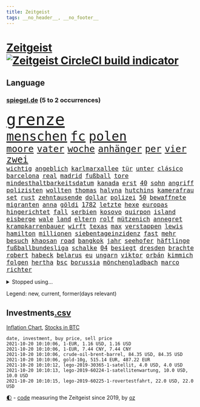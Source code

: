 ```yaml
---
title: Zeitgeist
tags: __no_header__, __no_footer__
---
```


# [Zeitgeist](https://oliz.io/zeitgeist/) [![Zeitgeist CircleCI build indicator](https://circleci.com/gh/ooz/zeitgeist.svg?style=shield)](https://circleci.com/gh/ooz/zeitgeist)

## Language

<h3><a href="https://www.spiegel.de" target="_blank">spiegel.de</a> (5 to 2 occurrences)</h3>
<p style="font-family:monospace">
<span style="font-size:32pt"><a href="news_links.html#grenze" class="current">grenze</a></span>
<br>
<span style="font-size:25pt"><a href="news_links.html#menschen" class="current">menschen</a></span>
<span style="font-size:25pt"><a href="news_links.html#fc" class="current">fc</a></span>
<span style="font-size:25pt"><a href="news_links.html#polen" class="current">polen</a></span>
<br>
<span style="font-size:18pt"><a href="news_links.html#moore" class="current">moore</a></span>
<span style="font-size:18pt"><a href="news_links.html#vater" class="current">vater</a></span>
<span style="font-size:18pt"><a href="news_links.html#woche" class="current">woche</a></span>
<span style="font-size:18pt"><a href="news_links.html#anhänger" class="current">anhänger</a></span>
<span style="font-size:18pt"><a href="news_links.html#per" class="current">per</a></span>
<span style="font-size:18pt"><a href="news_links.html#vier" class="current">vier</a></span>
<span style="font-size:18pt"><a href="news_links.html#zwei" class="current">zwei</a></span>
<br>
<span style="font-size:12pt"><a href="news_links.html#wichtig" class="current">wichtig</a></span>
<span style="font-size:12pt"><a href="news_links.html#angeblich" class="current">angeblich</a></span>
<span style="font-size:12pt"><a href="news_links.html#karlmarxallee" class="new">karlmarxallee</a></span>
<span style="font-size:12pt"><a href="news_links.html#tür" class="current">tür</a></span>
<span style="font-size:12pt"><a href="news_links.html#unter" class="current">unter</a></span>
<span style="font-size:12pt"><a href="news_links.html#clásico" class="new">clásico</a></span>
<span style="font-size:12pt"><a href="news_links.html#barcelona" class="current">barcelona</a></span>
<span style="font-size:12pt"><a href="news_links.html#real" class="current">real</a></span>
<span style="font-size:12pt"><a href="news_links.html#madrid" class="current">madrid</a></span>
<span style="font-size:12pt"><a href="news_links.html#fußball" class="current">fußball</a></span>
<span style="font-size:12pt"><a href="news_links.html#tore" class="current">tore</a></span>
<span style="font-size:12pt"><a href="news_links.html#mindesthaltbarkeitsdatum" class="new">mindesthaltbarkeitsdatum</a></span>
<span style="font-size:12pt"><a href="news_links.html#kanada" class="current">kanada</a></span>
<span style="font-size:12pt"><a href="news_links.html#erst" class="current">erst</a></span>
<span style="font-size:12pt"><a href="news_links.html#40" class="current">40</a></span>
<span style="font-size:12pt"><a href="news_links.html#sohn" class="current">sohn</a></span>
<span style="font-size:12pt"><a href="news_links.html#angriff" class="current">angriff</a></span>
<span style="font-size:12pt"><a href="news_links.html#polizisten" class="current">polizisten</a></span>
<span style="font-size:12pt"><a href="news_links.html#wollten" class="current">wollten</a></span>
<span style="font-size:12pt"><a href="news_links.html#thomas" class="current">thomas</a></span>
<span style="font-size:12pt"><a href="news_links.html#halyna" class="new">halyna</a></span>
<span style="font-size:12pt"><a href="news_links.html#hutchins" class="new">hutchins</a></span>
<span style="font-size:12pt"><a href="news_links.html#kamerafrau" class="new">kamerafrau</a></span>
<span style="font-size:12pt"><a href="news_links.html#set" class="current">set</a></span>
<span style="font-size:12pt"><a href="news_links.html#rust" class="new">rust</a></span>
<span style="font-size:12pt"><a href="news_links.html#zehntausende" class="current">zehntausende</a></span>
<span style="font-size:12pt"><a href="news_links.html#dollar" class="current">dollar</a></span>
<span style="font-size:12pt"><a href="news_links.html#polizei" class="current">polizei</a></span>
<span style="font-size:12pt"><a href="news_links.html#50" class="current">50</a></span>
<span style="font-size:12pt"><a href="news_links.html#bewaffnete" class="current">bewaffnete</a></span>
<span style="font-size:12pt"><a href="news_links.html#migranten" class="current">migranten</a></span>
<span style="font-size:12pt"><a href="news_links.html#anna" class="current">anna</a></span>
<span style="font-size:12pt"><a href="news_links.html#göldi" class="new">göldi</a></span>
<span style="font-size:12pt"><a href="news_links.html#1782" class="new">1782</a></span>
<span style="font-size:12pt"><a href="news_links.html#letzte" class="current">letzte</a></span>
<span style="font-size:12pt"><a href="news_links.html#hexe" class="current">hexe</a></span>
<span style="font-size:12pt"><a href="news_links.html#europas" class="current">europas</a></span>
<span style="font-size:12pt"><a href="news_links.html#hingerichtet" class="current">hingerichtet</a></span>
<span style="font-size:12pt"><a href="news_links.html#fall" class="current">fall</a></span>
<span style="font-size:12pt"><a href="news_links.html#serbien" class="current">serbien</a></span>
<span style="font-size:12pt"><a href="news_links.html#kosovo" class="current">kosovo</a></span>
<span style="font-size:12pt"><a href="news_links.html#quirpon" class="new">quirpon</a></span>
<span style="font-size:12pt"><a href="news_links.html#island" class="current">island</a></span>
<span style="font-size:12pt"><a href="news_links.html#eisberge" class="current">eisberge</a></span>
<span style="font-size:12pt"><a href="news_links.html#wale" class="current">wale</a></span>
<span style="font-size:12pt"><a href="news_links.html#land" class="current">land</a></span>
<span style="font-size:12pt"><a href="news_links.html#eltern" class="current">eltern</a></span>
<span style="font-size:12pt"><a href="news_links.html#rolf" class="current">rolf</a></span>
<span style="font-size:12pt"><a href="news_links.html#mützenich" class="current">mützenich</a></span>
<span style="font-size:12pt"><a href="news_links.html#annegret" class="current">annegret</a></span>
<span style="font-size:12pt"><a href="news_links.html#krampkarrenbauer" class="current">krampkarrenbauer</a></span>
<span style="font-size:12pt"><a href="news_links.html#wirft" class="current">wirft</a></span>
<span style="font-size:12pt"><a href="news_links.html#texas" class="current">texas</a></span>
<span style="font-size:12pt"><a href="news_links.html#max" class="current">max</a></span>
<span style="font-size:12pt"><a href="news_links.html#verstappen" class="current">verstappen</a></span>
<span style="font-size:12pt"><a href="news_links.html#lewis" class="current">lewis</a></span>
<span style="font-size:12pt"><a href="news_links.html#hamilton" class="current">hamilton</a></span>
<span style="font-size:12pt"><a href="news_links.html#millionen" class="current">millionen</a></span>
<span style="font-size:12pt"><a href="news_links.html#siebentageinzidenz" class="current">siebentageinzidenz</a></span>
<span style="font-size:12pt"><a href="news_links.html#fast" class="current">fast</a></span>
<span style="font-size:12pt"><a href="news_links.html#mehr" class="current">mehr</a></span>
<span style="font-size:12pt"><a href="news_links.html#besuch" class="current">besuch</a></span>
<span style="font-size:12pt"><a href="news_links.html#khaosan" class="new">khaosan</a></span>
<span style="font-size:12pt"><a href="news_links.html#road" class="new">road</a></span>
<span style="font-size:12pt"><a href="news_links.html#bangkok" class="current">bangkok</a></span>
<span style="font-size:12pt"><a href="news_links.html#jahr" class="current">jahr</a></span>
<span style="font-size:12pt"><a href="news_links.html#seehofer" class="current">seehofer</a></span>
<span style="font-size:12pt"><a href="news_links.html#häftlinge" class="new">häftlinge</a></span>
<span style="font-size:12pt"><a href="news_links.html#fußballbundesliga" class="current">fußballbundesliga</a></span>
<span style="font-size:12pt"><a href="news_links.html#schalke" class="current">schalke</a></span>
<span style="font-size:12pt"><a href="news_links.html#04" class="current">04</a></span>
<span style="font-size:12pt"><a href="news_links.html#besiegt" class="current">besiegt</a></span>
<span style="font-size:12pt"><a href="news_links.html#dresden" class="current">dresden</a></span>
<span style="font-size:12pt"><a href="news_links.html#brachte" class="current">brachte</a></span>
<span style="font-size:12pt"><a href="news_links.html#robert" class="current">robert</a></span>
<span style="font-size:12pt"><a href="news_links.html#habeck" class="current">habeck</a></span>
<span style="font-size:12pt"><a href="news_links.html#belarus" class="current">belarus</a></span>
<span style="font-size:12pt"><a href="news_links.html#eu" class="current">eu</a></span>
<span style="font-size:12pt"><a href="news_links.html#ungarn" class="current">ungarn</a></span>
<span style="font-size:12pt"><a href="news_links.html#viktor" class="current">viktor</a></span>
<span style="font-size:12pt"><a href="news_links.html#orbán" class="current">orbán</a></span>
<span style="font-size:12pt"><a href="news_links.html#kimmich" class="current">kimmich</a></span>
<span style="font-size:12pt"><a href="news_links.html#folgen" class="current">folgen</a></span>
<span style="font-size:12pt"><a href="news_links.html#hertha" class="current">hertha</a></span>
<span style="font-size:12pt"><a href="news_links.html#bsc" class="current">bsc</a></span>
<span style="font-size:12pt"><a href="news_links.html#borussia" class="current">borussia</a></span>
<span style="font-size:12pt"><a href="news_links.html#mönchengladbach" class="current">mönchengladbach</a></span>
<span style="font-size:12pt"><a href="news_links.html#marco" class="current">marco</a></span>
<span style="font-size:12pt"><a href="news_links.html#richter" class="current">richter</a></span>
</p>
<details>
<summary>Stopped using...</summary>
<p class="former" style="font-size:12pt">
bemühungen(367) kämpfte(367) unmöglich(367) fenster(366) genannt(366) hervor(366) martin(366) modelle(366) regisseurin(366) umgehen(366) verwendet(366) alexej(365) bischofskonferenz(365) gehalt(365) haare(365) konservativen(365) löhne(365) nawalny(365) wege(365) zufrieden(365) arbeitnehmer(364) entschädigung(364) herrscher(364) oberbürgermeister(364) ronald(364) sprengstoff(364) subventionen(364) zentrale(364) zuerst(364) zugang(364) bemüht(363) dach(363) erntet(363) euphorie(363) gesunde(363) kauf(363) kremlkritiker(363) normal(363) rettet(363) streichen(363) to(363) verhängte(363) ablauf(362) bekämpfung(362) covid19patienten(362) entwicklungen(362) gesundheitlichen(362) krank(362) lobt(362) nachhaltig(362) schließlich(362) sekunden(362) sicherheitsbehörden(362) ausprobiert(361) bergen(361) deswegen(361) entschuldigen(361) hongkonger(361) infolge(361) missachtet(361) rechtsextremisten(361) rente(361) schließt(361) tötet(361) unterstützen(361) 2014(360) anscheinend(360) beobachten(360) beschuss(360) besonderen(360) bußgeld(360) englischen(360) finanziell(360) forderung(360) hungerstreik(360) lebens(360) lebenslanger(360) leer(360) mai(360) mittelfeldspieler(360) nationalspieler(360) provinz(360) stich(360) trauer(360) ultimatum(360) witz(360) zahlreicher(360) überreste(360) angekommen(359) büros(359) filialen(359) impfbereitschaft(359) indes(359) irans(359) kitas(359) smartphone(359) torjäger(359) ungewöhnlich(359) verpflichtet(359) warnte(359) wehrte(359) woran(359) zweitligist(359) anerkannt(358) durchsetzen(358) endgültig(358) gelassen(358) nahezu(358) operation(358) sperre(358) umsatz(358) ungarns(358) vermögen(358) verärgert(358) väter(358) wütend(358) austritt(357) auswahl(357) belasten(357) beschwerden(357) beschäftigten(357) bewerber(357) bitten(357) geplatzt(357) jagd(357) menschenleben(357) niedersächsischen(357) schiedsrichter(357) verzichtet(357) befand(356) beschädigt(356) gebe(356) großaufgebot(356) kämpfer(356) neuwahlen(356) okay(356) tauchen(356) argumente(355) bedenken(355) lüge(355) meinungsfreiheit(355) oppositionelle(355) 96(354) asien(354) betreiber(354) brände(354) börse(354) dachte(354) debatten(354) ernsthaften(354) kaputt(354) kieler(354) nordrheinwestfälischen(354) putins(354) stock(354) umstrittenes(354) verschärfung(354) distanziert(353) dämpfer(353) lob(353) lohn(353) mode(353) moderator(353) verbände(353) verfügung(353) vorstellen(353) attila(352) audi(352) autoindustrie(352) erneuten(352) frische(352) hildmann(352) lieben(352) perfekte(352) querdenker(352) streng(352) sven(352) valley(352) verfügt(352) ägypten(352) bestätigen(351) covid19erkrankung(351) erschöpft(351) fliehen(351) glauben(351) leichte(351) männliche(351) radikale(351) rat(351) überwacht(351) aktivistin(350) begann(350) beiträge(350) dennis(350) europäischer(350) goldenen(350) jimmy(350) schmidt(350) überlassen(350) extremen(349) gefangene(349) parteifreunde(349) raketen(349) reagierte(349) teilgenommen(349) unterstützer(349) verschärfte(349) verstoßen(349) 16jährigen(348) durchs(348) entsetzen(348) ausschuss(347) brutaler(347) geklagt(347) kanzleramtschef(347) königsfamilie(347) leichtathletik(347) mitnehmen(347) nah(347) rotrotgrün(347) truppen(347) 4(346) afrikanischen(346) dresdner(346) erweitert(346) schnitt(346) verkaufen(346) vernachlässigt(346) dieselskandal(345) erfüllen(345) fragte(345) späten(345) verschleppt(345) wunder(345) angerichtet(344) del(344) em(344) matthew(344) verschwiegen(344) ergibt(343) erkrankten(343) funktionäre(343) gazastreifen(343) konkrete(343) negativen(343) begeben(342) betrifft(342) hansgeorg(342) harten(342) richard(342) berühmte(341) gouverneur(341) love(341) meines(341) sehnsucht(341) wind(341) boateng(340) dran(340) eigenes(340) eilantrag(340) jérôme(340) kindes(340) nachweis(340) namhafte(340) pjöngjang(340) rundfunk(340) englands(339) legende(339) reichlich(339) sicheren(339) vorgelegt(339) wünsche(339) homosexuellen(338) offenbart(338) provokation(338) überschwemmungen(338) balance(337) coronazeiten(337) gegnern(337) jungs(337) kaiser(337) kracht(337) le(337) mancher(337) pandemiebekämpfung(337) verstanden(337) alexandra(336) bestmarke(336) erstochen(336) not(336) steigern(336) auktion(335) aussehen(335) gefällt(335) unsicher(335) zählte(335) polizistin(334) telefon(334) fan(333) gelder(333) hand(333) jubeln(333) bereitstellen(332) katja(332) projekte(332) schießen(332) angehörigen(331) vertagt(331) atomkraft(330) beitrag(330) doping(330) gastronomie(330) hausarrest(330) iranischen(330) sprung(330) tony(330) vorgeführt(330) telefonat(329) unionspolitiker(329) zeigten(329) 2010(328) apples(328) kindheit(328) königsklasse(328) möglichkeiten(328) stärkt(328) verkürzt(328) vertuscht(328) ernährung(327) kanaren(327) läden(327) mindestlohn(327) olympia(327) herausgefunden(326) spaltung(326) staatshilfen(326) telegram(326) angezeigt(325) gerieten(325) claus(324) coronaauflagen(324) geborgen(324) schwung(324) abermals(323) bezirk(323) cas(323) palmer(323) angewiesen(322) einleiten(322) gelegen(322) gewarnt(321) teilnehmern(321) dramatischen(320) thüringer(320) 6000(319) rückblick(319) sperren(319) verschafft(319) björn(317) empfangen(316) bewaffneten(315) soldat(314) voraussetzung(314) weidel(314) ermordete(313) teuren(311) dämpft(310) heizen(310) held(310) lauern(310) offenem(310) weltmeisterschaft(310) muslimischen(309) verübt(309) eingeräumt(308) 57(306) desto(306) bundestagswahlkampf(305) dobrindt(305) spacex(304) tolle(302) rakete(301) impfzentrum(300) janet(300) yellen(300) flog(299) größe(299) höchstens(298) höcke(298) sommerspiele(298) heimsieg(297) aggressiv(296) gala(296) antony(295) hitler(295) beheben(293) versteckte(293) entfernen(291) dilemma(290) befunden(288) sachen(286) saale(284) betrag(283) 9/11(280) ios(278) drittes(276) präsentation(276) streamingdienste(276) curevac(274) überholen(270) systematisch(269) beträgt(264) extra(263) flieger(263) protagonisten(262) räumte(259) schwangerschaftsabbrüche(259) verbraucht(258) windows(257) strafgerichtshof(253) wucht(251) tübinger(250) fragwürdigen(249) unterscheidet(245) desinformation(244) blockierten(242) bekannter(241) regelmäßige(241) viral(239) reparatur(238) homeschooling(237) gezahlt(233) goldbarren(233) ergab(226) flächendeckende(226) sicherheitskräften(226) river(225) argumentiert(223) ausländer(223) 20jährige(222) jersey(221) elite(219) protestaktion(216) westberlin(214) strich(211) fängt(210) konzerte(208) bejubelt(207) fußballerinnen(206) gebühren(205) tübingen(205) gregor(200) ukrainischen(200) warren(199) fehlverhaltens(198) maskendeals(198) vonovia(198) gdl(197) immunisiert(195) cdumann(194) mitgliedern(194) 15jähriger(192) landesarbeitsgericht(192) lokführern(192) waldbränden(192) unterschiedliche(188) witwe(187) einladen(185) geschützte(184) krim(184) trikot(184) angeschlagen(181) impftempo(180) bemühen(177) 84(176) auswärtiges(176) gewalttat(176) gerungen(175) solidarisiert(175) überdenken(175) übrig(174) 250(173) nachschub(172) 2026(171) höchster(171) illusion(168) vorgesetzten(168) bewältigt(166) rückzahlung(165) spiegellesern(165) campingplatz(164) vereinzelt(162) wütenden(162) spitzenkandidatin(161) bewiesen(159) finanziert(159) klimaaktivisten(159) zugreifen(158) verkünden(156) nathan(155) millionensumme(154) afghanistanabzug(153) kurt(152) spielern(151) afghanischen(150) entschädigungen(150) exvwchef(150) winterkorn(150) erstimpfung(149) wissenschaftliche(149) 42jährige(148) etlichen(147) wagt(147) aufgeführt(146) eingebracht(146) eubehörde(145) kundinnen(145) nähern(145) zynismus(145) fregatte(144) gestanden(144) unfälle(143) chinese(142) gestohlene(142) partygäste(142) daneben(141) kane(141) oktoberfest(141) vierjähriger(141) zugesagt(141) 1981(140) oldenburg(140) pumpt(140) schnellstmöglich(140) bezahlte(139) gaffer(139) windhorst(139) johanna(138) strafverfolgung(138) waldbrände(138) benötigt(137) stadtschloss(137) verfeindeten(137) ausgezählt(136) passierte(136) wally(136) zwickau(136) arnold(135) impfquoten(134) mentale(134) cdukanzlerkandidat(133) amerikanern(132) beton(132) cyberangriff(132) cruise(131) luisa(131) neubauer(131) maaßens(129) amy(128) suppe(128) talente(128) amateure(127) impfverweigerer(127) beweist(126) gekentert(126) laster(126) fed(125) bundesaußenminister(124) forscherin(124) lokführer(123) sicherheitsgründen(122) aachen(121) bereichern(121) laune(121) parteispenden(121) todesdrohungen(121) erreichten(120) gepostet(120) verursachen(120) gräbt(119) inspirieren(119) bischöfe(118) county(118) darstellung(116) kinderimpfung(116) tarife(116) vereinbaren(116) videospiel(116) wahlfälschung(116) agüero(115) entwickelte(114) wagens(114) abgekommen(113) schlammschlacht(113) zuwanderung(113) entschärfen(112) wiederbelebt(112) aggressiver(111) trudeau(111) lügnerin(109) tormaschine(109) angeblichem(108) stundenlang(108) transfers(107) britischem(106) ersteigern(106) externe(106) knöpft(106) anhalter(105) aufgedeckt(105) maskenstreit(105) schutzsuchenden(105) fortsetzen(104) höherer(104) vodafone(104) gerichtet(103) schäumt(103) versammelten(103) familienplanung(102) verpackungen(102) verstießen(102) erfolgreiches(101) zeugnis(101) anfrage(100) erzbischofs(100) kündigten(100) schlau(100) siebziger(100) publikums(99) befeuert(98) lobbyismus(98) pinguine(98) ranking(98) terroranschlag(97) farmer(96) arme(95) bang(95) mögen(95) vollkommen(95) differenzen(94) verharmlost(94) verurteilter(94) leuchten(93) preußen(93) schrumpft(93) rezo(92) schwächte(92) anteile(91) diskutierten(91) faszination(91) kriegswaffe(91) maler(91) ozeane(91) quasi(91) wahlkampfthema(91) betätigt(90) erpressen(90) fällige(90) gefährder(90) naturkatastrophen(90) trotzt(90) grüßt(89) kinderreporter(89) nudeln(89) prangt(89) sexistisch(89) wäsche(89) apokalyptische(88) ideologie(88) irre(88) neidisch(88) russen(88) verbotene(88) 108(87) 1951(87) detonierte(87) enttäuschte(87) fratzscher(87) lebensgefahr(87) 21jährigen(86) abdelaziz(86) algerien(86) bouteflika(86) dopingsperre(86) schlechtere(86) zurückgeholt(86) 36jährigen(85) angreifen(85) krankgeschrieben(85) siebte(85) verliebt(85) bemannte(84) stammte(84) ulreich(84) videokonferenzanbieter(84) zurückgewinnen(84) übersee(84) brücken(83) erhebung(83) insbesondere(83) ordner(83) spannt(83) süßes(83) viertelmillion(83) wiederaufnahme(83) 1982(82) anmelden(82) ehegattensplitting(82) farah(82) sozialstaat(82) tugenden(82) volksfest(82) computersysteme(81) flüchtlingslager(81) managern(81) norm(81) sprunghaft(81) verurteilung(81) wahlabc(81) feuern(80) finanzministerium(80) glückliche(80) liegenden(80) vierjährige(80) anwohnern(79) gefreut(79) isolieren(79) tibet(79) zeitreise(79) niedriger(78) sprinterin(78) unterzogen(78) altstar(77) fulda(77) geschehnissen(77) lyra(77) pogrom(77) querelen(77) ausgedrückt(76) hauptbahnhof(76) aufruhr(75) litauische(75) luftbrücke(75) tätig(75) wertpapieren(75) brandgefahr(74) panda(74) durchgehalten(73) oberbayern(73) terrorgruppe(73) aufzeichnungen(72) thermofenster(72) zaun(72) bakterien(71) bedankt(71) bewunderung(71) geopfert(71) monatlich(71) zögert(71) chancengleichheit(70) colorado(70) dieselaffäre(70) emiraten(70) haitis(70) jagen(70) jovenel(70) kernenergie(70) moïse(70) pasta(70) richardson(70) sha'carri(70) sigmar(70) studienkrediten(70) brennen(69) dominierte(69) nothilfe(69) sicherheitsforscherin(69) theorien(69) amsterdamer(68) leistete(68) tagt(68) 210(67) drohnenaufnahmen(67) kreuze(67) saßen(67) schadensbegrenzung(67) umgefallen(67) uswahl(67) 24jährigen(66) beeindruckender(66) camp(66) parkgebühren(66) pfiffen(66) aushalten(65) einbindung(65) kindergärten(65) bezieht(64) festakt(64) feueralarm(64) komitee(64) krater(64) luftqualität(64) rückkehrerin(64) yasemin(64) anteilseigner(63) begrüßung(63) brodelt(63) deutschsprachigen(63) kartellbehörde(63) süß(63) texanische(63) bordtoilette(62) dillschneider(62) drohender(62) helfern(62) jeanne(62) räder(62) schutzmaßnahmen(62) verkörpern(62) aspekte(61) drastischer(61) höchstmögliche(61) instagramaccount(61) maurer(61) strafanzeigen(61) trinkwasser(61) türkischer(61) 31jähriger(60) baumaterial(60) dieselfahrzeugen(60) gebot(60) goldmedaille(60) wiederaufbau(60) zynisch(60) aufregen(59) freya(59) glänzen(59) nicole(59) schwamm(59) u21europameister(59) unseriöse(59) ariel(58) besitzen(58) freiwilliger(58) freundschaften(58) herrschte(58) namensgeber(58) selbstisolation(58) tagelangen(58) klassischen(57) konsequentes(57) raphael(57) systemversagen(57) wappnen(57) zerstörten(57) europäern(56) facht(56) freedom(56) geldern(56) ipad(56) mentalen(56) ohnmacht(56) besetzte(55) bredowwerndl(55) chancenverwertung(55) festgefahrene(55) großmacht(55) heilungschancen(55) isabell(55) regionalbahn(55) werth(55) chinesen(54) frauenleiche(54) härteres(54) klimagipfel(54) kuriose(54) milliardenschäden(54) stürme(54) usteam(54) änderung(54) mixedteam(53) nena(53) nichte(53) pferde(53) rené(53) tal(53) vergleichen(53) 80jähriger(52) antikörper(52) fethi(52) israeli(52) japans(52) judoka(52) laufrad(52) nourine(52) schmilzt(52) selbstbestimmung(52) usamerikanerin(52) autokraten(51) bauch(51) budget(51) coronaleugnern(51) erwischte(51) vorhanden(51) befürwortet(50) brandsätze(50) popp(50) börsenkurs(49) obduktion(49) schwierigste(49) uskomikerin(49) widerstands(49) winterspielen(49) wohnkosten(49) 400000(48) kristina(48) met(48) mikroben(48) müntefering(48) ordneten(48) positives(48) sichersten(48) stacheldraht(48) timanowskaja(48) benziner(47) bewohnern(47) musks(47) rapinoe(47) sachs(47) verweist(47) ausnahmesportler(46) beschneiden(46) einreisestopp(46) immunisieren(46) looks(46) querdenkenbewegung(46) schnauze(46) schwach(46) urlauberin(46) aufbruchstimmung(45) gedächtnis(45) grundlegenden(45) naturschutzgebiet(45) wettbewerbe(45) aufgearbeitet(44) drittimpfungen(44) notlage(44) streifzug(44) wiedergutmachung(44) überlegungen(44) anträge(43) einigkeit(43) legendär(43) porträtierte(43) sky(43) dortigen(42) esra(42) güterverkehr(42) immobilienstudie(42) kletterte(42) kremlpartei(42) verteuern(42) vierzehn(42) wechselstimmung(42) dax(41) lokführerstreik(41) steigerung(41) trumpfans(41) verschwundener(41) pcrtest(40) siebzigern(40) spdkandidat(40) akkus(39) geraubt(39) gouverneurs(39) nachschubprobleme(39) roland(39) vizepremier(39) katastrophen(38) prallte(38) privilegien(38) spendet(38) wegbereiter(38) wehmütiger(38) weselsky(38) wiedervereinigten(38) belohnt(37) genossenschaft(37) landsleuten(37) n(37) drach(36) gladbach(36) konten(36) löscht(36) netflixserien(36) reemtsmaentführer(36) angestellt(35) erkannt(35) filmfest(35) kanadische(35) stipendiatin(35) tarifvertrag(35) veränderten(35) applaus(34) mike(34) siedler(34) siegeszug(34) wagte(34) führungsspieler(33) herstellung(33) liebsten(33) tumulte(33) astronaut(32) mobbing(32) vielfach(32) wahlberechtigten(32) coronaviren(31) fenerbahçe(31) gadgets(31) gebrannt(31) merkwürdiger(31) mesut(31) nico(31) porträts(31) umgekippt(31) uneinig(31) wahlkämpfe(31) özil(31) beeinflusste(30) irreführende(30) medienschaffenden(30) tatsächlichen(30) beleuchtet(29) bürokratie(29) mordversuch(29) sozial(29) ausharren(28) evakuierungseinsatz(28) gegentreffer(28) kameke(28) klimaberichtpodcast(28) manny(28) nadine(28) pacquiao(28) prägenden(28) staatsangehörigkeit(28) talibanherrschaft(28) trauerbegleiterin(28) gdlchef(27) hilfsorganisationen(27) lateinamerika(27) 1921(26) ronaldos(26) verknüpft(26) existierte(25) gerettete(25) gesichtern(25) prangert(25) urin(25) zeitzeugen(25) bekenntnis(24) erfand(24) kalten(24) romantische(24) unglücklichen(24) ausgelegt(23) kniffe(23) tvtriell(23) auktionshaus(22) demokratin(22) einwanderungspolitik(22) klüger(22) nervt(22) neuerungen(22) wahlomat(22) andauern(21) aufzugeben(21) auswärtigen(21) beistand(21) hafermilch(21) hitzig(21) kriegskinder(21) straßburg(21) 2g(20) etablieren(20) geknüpft(20) lutz(20) migrationspolitik(20) staatsanwalt(20) thorben(20) wappnet(20) aachener(19) badische(19) autoritäre(18) faktencheck(18) kurios(18) liebäugeln(18) lokalpolitiker(18) meeresspiegel(18) usstadt(18) ustruppen(18) versicherte(18) ökowende(18) glaubhaft(17) kauderwelsch(17) spektakulärste(17) sportstars(17) entschädigungszahlung(16) genie(16) gysi(16) mächtigsten(16) paketbomben(16) avancen(15) coronainfektionszahlen(15) dokumentarfilm(15) hauptrolle(15) hoffmann(15) markiert(15) schulbesuch(15) walross(15) glühender(14) pazifik(14) raumanzüge(14) tessiner(14) absicht(13) blume(13) epic(13) frauenmörder(13) rückreise(13) scharia(13) stachel(13) abgespeckten(12) abnehmen(12) dokumentiert(12) exvizepräsident(12) geschützten(12) kinderreportern(12) kohlendioxid(12) schwarzrotgelb(12) tarifeinheitsgesetz(12) alma(11) bezwingt(11) erworben(11) fracht(11) industrieverband(11) legitime(11) weiterführende(11)
</p>
</details>
<p>Legend: <span class="new">new</span>, <span class="current">current</span>, <span class="former">former(days relevant)</span></p>

## Investments[.csv](investments.csv)

[Inflation Chart](https://inflationchart.com),
[Stocks in BTC](https://stonksinbtc.xyz/)

```
date, investment, buy price, sell price
2021-10-20 10:10:06, 1-EUR, 1.16 USD, 1.16 USD
2021-10-20 10:10:06, 1-EUR, 7.44 CNY, 7.44 CNY
2021-10-20 10:10:06, crude-oil-brent-barrel, 84.35 USD, 84.35 USD
2021-10-20 10:10:06, gold-10g, 515.14 EUR, 487.22 EUR
2021-10-20 10:10:12, lego-2019-30365-1-satellit, 4.0 USD, 4.0 USD
2021-10-20 10:10:13, lego-2019-60224-1-satellitenwartung, 10.0 USD, 10.0 USD
2021-10-20 10:10:15, lego-2019-60225-1-rovertestfahrt, 22.0 USD, 22.0 USD
```

<footer>
<a href="javascript:toggleTheme()" class="nav">🌓</a>
- <a href="https://github.com/ooz/zeitgeist">code</a> measuring the Zeitgeist since 2019, by <a href="https://oliz.io">oz</a>
</footer>
